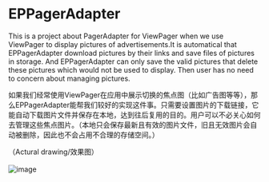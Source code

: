 # EPPagerAdapter
This is a project about PagerAdapter for ViewPager when we use ViewPager to display pictures of advertisements.It is automatical that EPPagerAdapter download pictures by their links and save files of pictures in storage. And EPPagerAdapter can only save the valid pictures that delete these pictures which would not be used to display. Then user has no need to concern about managing pictures.  

如果我们经常使用ViewPager在应用中展示切换的焦点图（比如广告图等等），那么EPPagerAdapter能帮我们较好的实现这件事。只需要设置图片的下载链接，它能自动下载图片文件并保存在本地，达到往后复用的目的。用户可以不必关心如何去管理这些焦点图片。（本地只会保存最新且有效的图片文件，旧且无效图片会自动被删除，因此也不会占用不合理的存储空间。）

（Actural drawing/效果图）<br><br>
![image](http://img2.ph.126.net/DP3Y4f2tVbjPvnkT6tKr-Q==/6630322296815494037.gif)
